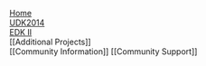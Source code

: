 [Home](http://www.tianocore.org)<br/>
[UDK2014](http://www.tianocore.org/udk2014/)<br/>
[EDK II](http://www.tianocore.org/edk2/)<br/>
[[Additional Projects]]<br/>
[[Community Information]]
[[Community Support]]